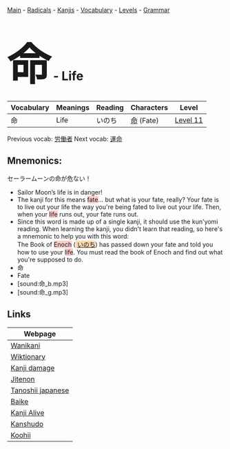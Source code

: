 <style> bigfont {font-size: 100px}</style>
[Main](../README.md) -
[Radicals](../radicals.md) -
[Kanjis](../kanjis.md) -
[Vocabulary](../vocabulary.md) -
[Levels](../levels.md) -
[Grammar](../grammar.md)
# <bigfont> 命</bigfont> - Life 

| Vocabulary | Meanings | Reading | Characters | Level |
| --- | --- | --- | --- | --- |
| 命 | Life | いのち |  [命](../kanjis/命.md) (Fate) | [Level 11](../levels/wk_level11.md) |

Previous vocab: [労働者](労働者.md) Next vocab: [運命](運命.md) 

## Mnemonics:
セーラームーンの命が危ない！
* Sailor Moon’s life is in danger!
* The kanji for this means <span style="background-color:#ffcccb"> fate</span>... but what is your fate, really? Your fate is to live out your life the way you're being fated to live out your life. Then, when your <span style="background-color:#ffcccb"> life</span> runs out, your fate runs out.
* Since this word is made up of a single kanji, it should use the kun'yomi reading. When learning the kanji, you didn't learn that reading, so here's a mnemonic to help you with this word:  <br />The Book of <span style="background-color:#ffcccb"> Enoch</span> (<span style="background-color:#fed8b1"> [いのち](https://jisho.org/search/いのち)</span>) has passed down your fate and told you how to use your <span style="background-color:#ffcccb"> life</span>. You must read the book of Enoch and find out what you're supposed to do.
* 命
* Fate
* [sound:命_b.mp3]
* [sound:命_g.mp3]


## Links 

| Webpage |
| --- |
| [Wanikani          ](https://www.wanikani.com/kanji/命) |
| [Wiktionary        ](https://en.wiktionary.org/wiki/命) |
| [Kanji damage      ](http://www.kanjidamage.com/kanji/search?utf8=✓&q=命) |
| [Jitenon           ](https://jitenon.com/kanji/命) |
| [Tanoshii japanese ](https://www.tanoshiijapanese.com/dictionary/kanji.cfm?k=命) |
| [Baike             ](https://baike.baidu.com/item/命) |
| [Kanji Alive       ](https://app.kanjialive.com/命) |
| [Kanshudo          ](https://www.kanshudo.com/searchmn?q=命) |
| [Koohii            ](https://kanji.koohii.com/study/kanji/命) |
